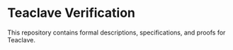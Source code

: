 # Teaclave Verification

This repository contains formal descriptions, specifications, and proofs for Teaclave.
